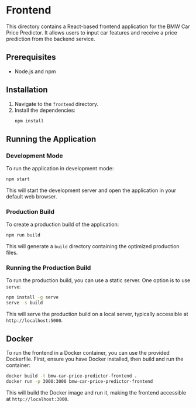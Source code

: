 # Frontend

This directory contains a React-based frontend application for the BMW Car Price Predictor. It allows users to input car features and receive a price prediction from the backend service.

## Prerequisites

- Node.js and npm

## Installation

1.  Navigate to the `frontend` directory.
2.  Install the dependencies:
    ````bash
    npm install
    ````

## Running the Application

### Development Mode

To run the application in development mode:

````bash
npm start
````
This will start the development server and open the application in your default web browser.

### Production Build
To create a production build of the application:

````bash
npm run build
````
This will generate a `build` directory containing the optimized production files.
### Running the Production Build
To run the production build, you can use a static server. One option is to use `serve`:
````bash
npm install -g serve
serve -s build
````
This will serve the production build on a local server, typically accessible at `http://localhost:5000`.

## Docker
To run the frontend in a Docker container, you can use the provided Dockerfile. First, ensure you have Docker installed, then build and run the container:
```bash
docker build -t bmw-car-price-predictor-frontend .
docker run -p 3000:3000 bmw-car-price-predictor-frontend
```
This will build the Docker image and run it, making the frontend accessible at `http://localhost:3000`.